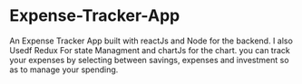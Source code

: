 # Expense-Tracker-App
An Expense Tracker App built with reactJs and Node for the backend. I also Usedf Redux For state Managment and chartJs for the chart.
you can track your expenses by selecting between savings, expenses and investment so as to manage your spending.
